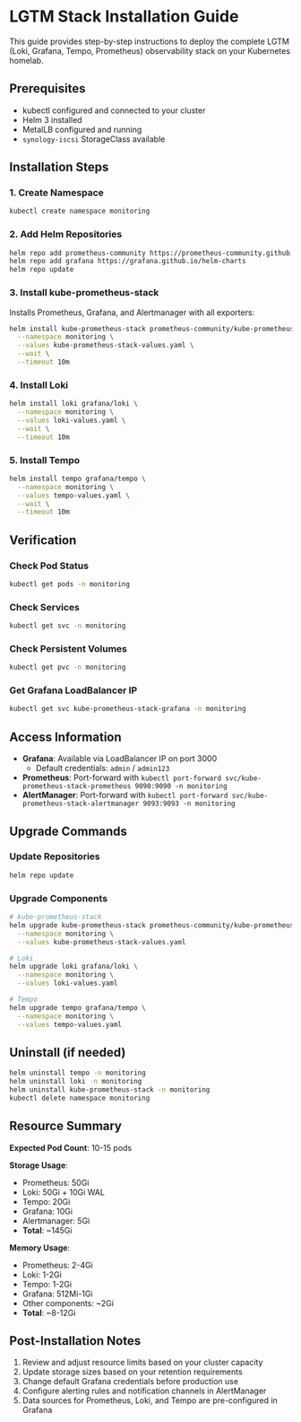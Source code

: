# LGTM Stack Installation Guide

This guide provides step-by-step instructions to deploy the complete LGTM (Loki, Grafana, Tempo, Prometheus) observability stack on your Kubernetes homelab.

## Prerequisites

- kubectl configured and connected to your cluster
- Helm 3 installed
- MetalLB configured and running
- `synology-iscsi` StorageClass available

## Installation Steps

### 1. Create Namespace

```bash
kubectl create namespace monitoring
```

### 2. Add Helm Repositories

```bash
helm repo add prometheus-community https://prometheus-community.github.io/helm-charts
helm repo add grafana https://grafana.github.io/helm-charts
helm repo update
```

### 3. Install kube-prometheus-stack

Installs Prometheus, Grafana, and Alertmanager with all exporters:

```bash
helm install kube-prometheus-stack prometheus-community/kube-prometheus-stack \
  --namespace monitoring \
  --values kube-prometheus-stack-values.yaml \
  --wait \
  --timeout 10m
```

### 4. Install Loki

```bash
helm install loki grafana/loki \
  --namespace monitoring \
  --values loki-values.yaml \
  --wait \
  --timeout 10m
```

### 5. Install Tempo

```bash
helm install tempo grafana/tempo \
  --namespace monitoring \
  --values tempo-values.yaml \
  --wait \
  --timeout 10m
```

## Verification

### Check Pod Status

```bash
kubectl get pods -n monitoring
```

### Check Services

```bash
kubectl get svc -n monitoring
```

### Check Persistent Volumes

```bash
kubectl get pvc -n monitoring
```

### Get Grafana LoadBalancer IP

```bash
kubectl get svc kube-prometheus-stack-grafana -n monitoring
```

## Access Information

- **Grafana**: Available via LoadBalancer IP on port 3000
  - Default credentials: `admin` / `admin123`
- **Prometheus**: Port-forward with `kubectl port-forward svc/kube-prometheus-stack-prometheus 9090:9090 -n monitoring`
- **AlertManager**: Port-forward with `kubectl port-forward svc/kube-prometheus-stack-alertmanager 9093:9093 -n monitoring`

## Upgrade Commands

### Update Repositories

```bash
helm repo update
```

### Upgrade Components

```bash
# kube-prometheus-stack
helm upgrade kube-prometheus-stack prometheus-community/kube-prometheus-stack \
  --namespace monitoring \
  --values kube-prometheus-stack-values.yaml

# Loki
helm upgrade loki grafana/loki \
  --namespace monitoring \
  --values loki-values.yaml

# Tempo
helm upgrade tempo grafana/tempo \
  --namespace monitoring \
  --values tempo-values.yaml
```

## Uninstall (if needed)

```bash
helm uninstall tempo -n monitoring
helm uninstall loki -n monitoring
helm uninstall kube-prometheus-stack -n monitoring
kubectl delete namespace monitoring
```

## Resource Summary

**Expected Pod Count**: 10-15 pods

**Storage Usage**:
- Prometheus: 50Gi
- Loki: 50Gi + 10Gi WAL
- Tempo: 20Gi
- Grafana: 10Gi
- Alertmanager: 5Gi
- **Total**: ~145Gi

**Memory Usage**:
- Prometheus: 2-4Gi
- Loki: 1-2Gi
- Tempo: 1-2Gi
- Grafana: 512Mi-1Gi
- Other components: ~2Gi
- **Total**: ~8-12Gi

## Post-Installation Notes

1. Review and adjust resource limits based on your cluster capacity
2. Update storage sizes based on your retention requirements
3. Change default Grafana credentials before production use
4. Configure alerting rules and notification channels in AlertManager
5. Data sources for Prometheus, Loki, and Tempo are pre-configured in Grafana